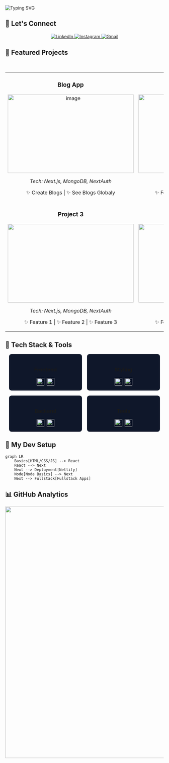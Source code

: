 <img src="https://readme-typing-svg.demolab.com?font=Fira+Code&size=30&duration=3000&pause=1000&color=38BDF8&center=true&vCenter=true&width=600&lines=Hi+there+%F0%9F%91%8B;I'm+a+Faizal+Ahmed;I'm+a+Frontend+Developer;React+%7C+Next.js+%7C+Tailwind;MongoDB+%7C+NextAuth;Let's+build+something+awesome!" alt="Typing SVG" />
</p>

  
## 🌟 Let's Connect
<div align="center" style="margin-top: 20px">
<p align="center"> 
  <a href="https://linkedin.com/in/faizal-ahmed-devs"> 
    <img src="https://img.shields.io/badge/LinkedIn-0077B5?style=for-the-badge&logo=linkedin&logoColor=white" alt="LinkedIn"/> 
  </a> 
  <a href="https://instagram.com/faizal.ahmed.dev"> 
    <img src="https://img.shields.io/badge/Instagram-E4405F?style=for-the-badge&logo=instagram&logoColor=white" alt="Instagram"/> 
  </a>
  <a href="mailto:faizalahmed.devs@gmail.com"> 
    <img src="https://img.shields.io/badge/Gmail-D14836?style=for-the-badge&logo=gmail&logoColor=white" alt="Gmail"/> 
  </a>
</p>
</div>

## 🚀 Featured Projects
<div align="center" style="margin-top: 50px">
<table> 
  <tr> 
    <td width="50%"> 
      <h3 align="center">Blog App</h3> 
      <div align="center"> 
        <a href="(https://blogapp-menn-stack.netlify.app)"> 
        <img alt="image" src="https://github.com/user-attachments/assets/272e69ee-6117-459f-8bc2-9f0303f38373" width="400" height="250"/> 
        </a> 
        <p><em>Tech: Next.js, MongoDB, NextAuth</em></p> 
        <p>✨ Create Blogs | ✨ See Blogs Globaly </p> 
      </div> 
    </td>   
    <td width="50%"> 
      <h3 align="center">Project 2</h3> 
      <div align="center"> 
        <a href="#"> 
          <img src="https://placehold.co/600x400/8b5cf6/white?text=Project+2" width="400" height="250"/> 
        </a> 
        <p><em>Tech: React, Tailwind</em></p> 
        <p>✨ Feature 1 | ✨ Feature 2 | ✨ Feature 3</p> 
      </div> 
    </td> 
  </tr>   
  <tr> 
    <td width="50%"> 
      <h3 align="center">Project 3</h3> 
      <div align="center"> 
        <a href="#"> 
          <img src="https://placehold.co/600x400/3b82f6/white?text=Project+3" width="400" height="250"/> 
        </a> 
        <p><em>Tech: Next.js, MongoDB, NextAuth</em></p> 
        <p>✨ Feature 1 | ✨ Feature 2 | ✨ Feature 3</p> 
      </div> 
    </td>   
    <td width="50%"> 
      <h3 align="center">Project 4</h3> 
      <div align="center"> 
        <a href="#"> 
          <img src="https://placehold.co/600x400/8b5cf6/white?text=Project+4" width="400" height="250"/> 
        </a> 
        <p><em>Tech: React, Tailwind</em></p> 
        <p>✨ Feature 1 | ✨ Feature 2 | ✨ Feature 3</p> 
      </div> 
    </td> 
  </tr>   
  
</table>
</div>

## 🚀 Tech Stack & Tools

<div align="center">
  <div style="display: flex; flex-wrap: wrap; justify-content: center; gap: 1rem;">
    <!-- Frontend Card -->
    <div style="background: #0f172a; padding: 1rem; border-radius: 8px; min-width: 200px;">
      <h3>Frontend</h3>
      <div style="display: flex; flex-wrap: wrap; gap: 0.5rem; justify-content: center;">
        <img src="https://img.shields.io/badge/React-61DAFB?logo=react&logoColor=black" alt="React" height="24">
        <img src="https://img.shields.io/badge/Next.js-000a19?logo=next.js" alt="Next.js" height="24">
      </div>
    </div>
    <!-- Styling Card -->
    <div style="background: #0f172a; padding: 1rem; border-radius: 8px; min-width: 200px;">
      <h3>Styling</h3>
      <div style="display: flex; flex-wrap: wrap; gap: 0.5rem; justify-content: center;">
        <img src="https://img.shields.io/badge/Tailwind-000a19?logo=tailwind-css" alt="Tailwind" height="24">
        <img src="https://img.shields.io/badge/Framer-0055FF?logo=framer" alt="Framer" height="24">
      </div>
    </div>
    <!-- Backend Card -->
    <div style="background: #0f172a; padding: 1rem; border-radius: 8px; min-width: 200px;">
      <h3>Backend</h3>
      <div style="display: flex; flex-wrap: wrap; gap: 0.5rem; justify-content: center;">
        <img src="https://img.shields.io/badge/MongoDB-000a19?logo=mongodb" alt="MongoDB" height="24">
        <img src="https://img.shields.io/badge/NextAuth-000a19?logo=next.js" alt="NextAuth" height="24">
      </div>
    </div>
    <!-- Tools Card -->
    <div style="background: #0f172a; padding: 1rem; border-radius: 8px; min-width: 200px;">
      <h3>Tools</h3>
      <div style="display: flex; flex-wrap: wrap; gap: 0.5rem; justify-content: center;">
        <img src="https://img.shields.io/badge/VSCode-007ACC?logo=visual-studio-code" alt="VSCode" height="24">
        <img src="https://img.shields.io/badge/Git-fff?logo=git" alt="Git" height="24">
      </div>
    </div>

  </div>
</div>



## 🎨 My Dev Setup

```mermaid
graph LR
    Basics[HTML/CSS/JS] --> React
    React --> Next
    Next --> Deployment[Netlify]
    Node[Node Basics] --> Next
    Next --> Fullstack[Fullstack Apps]
```

## 📊 GitHub Analytics
<!--
<p align="center"> 
  <img height="180em" src="https://github-readme-stats.vercel.app/api?username=YOUR-USERNAME&show_icons=true&theme=radical&include_all_commits=true&count_private=true"/> 
  <img height="180em" src="https://github-readme-stats.vercel.app/api/top-langs/?username=YOUR-USERNAME&layout=compact&langs_count=8&theme=radical"/> 
</p> -->

<p align="center">
  <img src="https://github-readme-activity-graph.vercel.app/graph?username=Faizal-16&theme=rogue&bg_color=0d1117&color=58a6ff&line=58a6ff&point=ffffff&area=true&hide_border=true" width="800"/>
</p>
